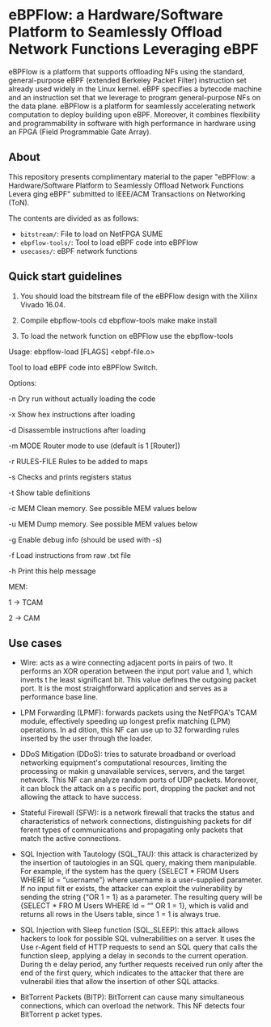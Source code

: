 # eBPFlow: a Hardware/Software Platform to Seamlessly Offload Network Functions Leveraging eBPF

eBPFlow is a platform that supports offloading NFs using the standard, general-purpose eBPF (extended Berkeley Packet Filter) instruction set already used widely in the Linux kernel. eBPF specifies a bytecode machine and an instruction set that we leverage to program general-purpose NFs on the data plane. eBPFlow is a platform for seamlessly accelerating network computation to deploy building upon eBPF. Moreover, it combines flexibility and programmability in software with high performance in hardware using an FPGA (Field Programmable Gate Array).

## About 
This repository presents complimentary material to the paper "eBPFlow: a Hardware/Software Platform to Seamlessly Offload Network Functions Levera    ging eBPF" submitted to IEEE/ACM Transactions on Networking (ToN).

The contents are divided as as follows:
- `bitstream/`:  File to load on NetFPGA SUME
- `ebpflow-tools/`: Tool to load eBPF code into eBPFlow 
- `usecases/`: eBPF network functions

## Quick start guidelines
1) You should load the bitstream file of the eBPFlow design with the Xilinx Vivado 16.04.

2) Compile ebpflow-tools 
  cd ebpflow-tools 
  make 
  make install
  
3) To load the network function on eBPFlow use the ebpflow-tools 

Usage: ebpflow-load [FLAGS] <ebpf-file.o>

Tool to load eBPF code into eBPFlow Switch.

Options: 

   -n                  Dry run without actually loading the code
   
   -x                  Show hex instructions after loading
   
   -d                  Disassemble instructions after loading
   
   -m MODE             Router mode to use (default is 1 [Router])
   
   -r RULES-FILE       Rules to be added to maps
   
   -s                  Checks and prints registers status
   
   -t                  Show table definitions
   
   -c MEM              Clean memory. See possible MEM values below
   
   -u MEM              Dump memory. See possible MEM values below
   
   -g                  Enable debug info (should be used with -s)
   
   -f                  Load instructions from raw .txt file
   
   -h                  Print this help message

MEM:
   
   1 -> TCAM
   
   2 -> CAM
 
## Use cases
- Wire: acts as a wire connecting adjacent ports in pairs of two. It performs an XOR operation between the input port value and 1, which inverts t    he least significant bit. This value defines the outgoing packet port. It is the most straightforward application and serves as a performance base    line.
  
- LPM Forwarding (LPMF): forwards packets using the NetFPGA's TCAM module, effectively speeding up longest prefix matching (LPM) operations. In ad    dition, this NF can use up to 32 forwarding rules inserted by the user through the loader.
  
- DDoS Mitigation (DDoS): tries to saturate broadband or overload networking equipment's computational resources, limiting the processing or makin    g unavailable services, servers, and the target network. This NF can analyze random ports of UDP packets. Moreover, it can block the attack on a s    pecific port, dropping the packet and not allowing the attack to have success.
  
- Stateful Firewall (SFW): is a network firewall that tracks the status and characteristics of network connections, distinguishing packets for dif    ferent types of communications and propagating only packets that match the active connections.
  
- SQL Injection with Tautology (SQL\_TAU): this attack is characterized by the insertion of tautologies in an SQL query, making them manipulable.     For example, if the system has the query {SELECT * FROM Users WHERE Id = “username”} where username is a user-supplied parameter. If no input filt    er exists, the attacker can exploit the vulnerability by sending the string {“OR 1 = 1} as a parameter.  The resulting query will be {SELECT * FRO    M Users WHERE Id = “” OR 1 = 1}, which is valid and returns all rows in the Users table, since 1 = 1 is always true.
  
- SQL Injection with Sleep function (SQL\_SLEEP): this attack allows hackers to look for possible SQL vulnerabilities on a server. It uses the Use    r-Agent field of HTTP requests to send an SQL query that calls the function sleep, applying a delay in seconds to the current operation. During th    e delay period, any further requests received run only after the end of the first query, which indicates to the attacker that there are vulnerabil    ities that allow the insertion of other SQL attacks.
  
- BitTorrent Packets (BITP): BitTorrent can cause many simultaneous connections, which can overload the network. This NF detects four BitTorrent p    acket types.
